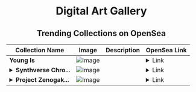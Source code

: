 <div align="center">

# Digital Art Gallery

## Trending Collections on OpenSea

| Collection Name                       | Image                                                                                     | Description                       | OpenSea Link                                                                                          |
|---------------------------------------|-------------------------------------------------------------------------------------------|-----------------------------------|--------------------------------------------------------------------------------------------------------|
| **Young Is** | ![Image](https://i.seadn.io/s/raw/files/780a122a02d8b275f448ae6030231951.jpg?w=500&auto=format?w=200&auto=format) |  | <details><summary>Link</summary>[Young Is](https://opensea.io/collection/young-is)</details> |
| **<details><summary>Synthverse Chro...</summary>Synthverse Chronicles</details>** | ![Image](https://i.seadn.io/s/raw/files/6e2b311593ba202cb2ba244cfdd53df1.png?w=500&auto=format?w=200&auto=format) |  | <details><summary>Link</summary>[Synthverse Chronicles](https://opensea.io/collection/synthverse-chronicles)</details> |
| **<details><summary>Project Zenogak...</summary>Project Zenogakki</details>** | ![Image](https://i.seadn.io/s/raw/files/02c40e94acf9f49d09231e38f0bbc2ba.png?w=500&auto=format?w=200&auto=format) |  | <details><summary>Link</summary>[Project Zenogakki](https://opensea.io/collection/project-zenogakki-157)</details> |

</div>
